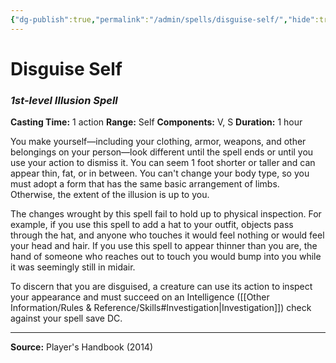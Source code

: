 ```yaml
---
{"dg-publish":true,"permalink":"/admin/spells/disguise-self/","hide":true,"updated":"2025-08-05T19:49:54.462+01:00"}
---
```


# Disguise Self
### *1st-level Illusion Spell*
**Casting Time:** 1 action
**Range:** Self
**Components:** V, S
**Duration:** 1 hour

You make yourself—including your clothing, armor, weapons, and other belongings on your person—look different until the spell ends or until you use your action to dismiss it. You can seem 1 foot shorter or taller and can appear thin, fat, or in between. You can't change your body type, so you must adopt a form that has the same basic arrangement of limbs. Otherwise, the extent of the illusion is up to you.

The changes wrought by this spell fail to hold up to physical inspection. For example, if you use this spell to add a hat to your outfit, objects pass through the hat, and anyone who touches it would feel nothing or would feel your head and hair. If you use this spell to appear thinner than you are, the hand of someone who reaches out to touch you would bump into you while it was seemingly still in midair.

To discern that you are disguised, a creature can use its action to inspect your appearance and must succeed on an Intelligence ([[Other Information/Rules & Reference/Skills#Investigation\|Investigation]]) check against your spell save DC.

---
**Source:** Player's Handbook (2014)